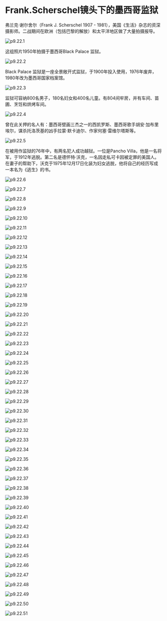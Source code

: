 # Frank.Scherschel镜头下的墨西哥监狱

​弗兰克·谢尔舍尔（Frank J. Scherschel 1907 - 1981），美国《生活》杂志的资深摄影师。二战期间在欧洲（包括巴黎的解放）和太平洋地区做了大量拍摄报导。

![p9.22.1](/images/9.22.1.jpg)

这组照片1950年拍摄于墨西哥Black Palace 监狱。

![p9.22.2](/images/9.22.2.jpg)

Black Palace 监狱是一座全景敞开式监狱，于1900年投入使用，1976年废弃，1980年改为墨西哥国家档案馆。

![p9.22.3](/images/9.22.3.png)

监狱可容纳800名男子，180名妇女和400名儿童。有804间牢房，并有车间、苗圃、烹饪和烘烤车间。

![p9.22.4](/images/9.22.4.jpg)

曾在此关押的名人有：墨西哥壁画三杰之一的西凯罗斯、墨西哥歌手胡安·加布里埃尔，谋杀托洛茨基的凶手拉蒙·默卡迪尔、作家何塞·雷维尔塔斯等。

![p9.22.5](/images/9.22.5.jpg)

在被用作监狱的76年中，有两名犯人成功越狱。一位是Pancho Villa，他是一名将军，于1912年逃脱。第二名是德怀特·沃克，一名因走私可卡因被定罪的美国人。在妻子的帮助下，沃克于1975年12月17日化装为妇女逃脱，他将自己的经历写成一本名为《逃生》的书。

![p9.22.6](/images/9.22.6.png)

![p9.22.7](/images/9.22.7.png)

![p9.22.8](/images/9.22.8.jpg)

![p9.22.9](/images/9.22.9.jpg)

![p9.22.10](/images/9.22.10.jpg)

![p9.22.11](/images/9.22.11.jpg)

![p9.22.12](/images/9.22.12.jpg)

![p9.22.13](/images/9.22.13.jpg)

![p9.22.14](/images/9.22.14.jpg)

![p9.22.15](/images/9.22.15.jpg)

![p9.22.16](/images/9.22.16.png)

![p9.22.17](/images/9.22.17.jpg)

![p9.22.18](/images/9.22.18.png)

![p9.22.19](/images/9.22.19.png)

![p9.22.20](/images/9.22.20.jpg)

![p9.22.21](/images/9.22.21.jpg)

![p9.22.22](/images/9.22.22.jpg)

![p9.22.23](/images/9.22.23.png)

![p9.22.24](/images/9.22.24.jpg)

![p9.22.25](/images/9.22.25.png)

![p9.22.26](/images/9.22.26.png)

![p9.22.27](/images/9.22.27.png)

![p9.22.28](/images/9.22.28.png)

![p9.22.29](/images/9.22.29.png)

![p9.22.30](/images/9.22.30.png)

![p9.22.31](/images/9.22.31.png)

![p9.22.32](/images/9.22.32.png)

![p9.22.33](/images/9.22.33.png)

![p9.22.34](/images/9.22.34.png)

![p9.22.35](/images/9.22.35.png)

![p9.22.36](/images/9.22.36.png)

![p9.22.37](/images/9.22.37.png)

![p9.22.38](/images/9.22.38.png)

![p9.22.39](/images/9.22.39.png)

![p9.22.40](/images/9.22.40.png)

![p9.22.41](/images/9.22.41.png)

![p9.22.42](/images/9.22.42.png)

![p9.22.43](/images/9.22.43.png)

![p9.22.44](/images/9.22.44.png)

![p9.22.45](/images/9.22.45.png)

![p9.22.46](/images/9.22.46.png)

![p9.22.47](/images/9.22.47.png)

![p9.22.48](/images/9.22.48.png)

![p9.22.49](/images/9.22.49.png)

![p9.22.50](/images/9.22.50.png)

![p9.22.51](/images/9.22.51.png)
